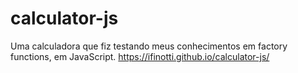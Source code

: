 # calculator-js

Uma calculadora que fiz testando meus conhecimentos em factory functions, em JavaScript.
https://ifinotti.github.io/calculator-js/
